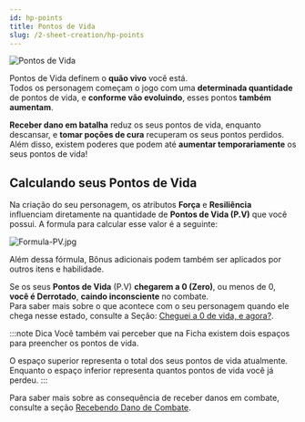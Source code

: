 ```yaml
---
id: hp-points
title: Pontos de Vida
slug: /2-sheet-creation/hp-points
---
```

![Pontos de Vida](https://fabulas-e-goblins-book.s3-us-west-2.amazonaws.com/criando-seu-personagem/pontos-de-vida-01.png)

Pontos de Vida definem o **quão vivo** você está.<br/>
Todos os personagem começam o jogo com uma **determinada quantidade** de pontos de vida, e **conforme vão evoluindo**, esses pontos **também aumentam**.

**Receber dano em batalha** reduz os seus pontos de vida, enquanto descansar, e **tomar poções de cura** recuperam os seus pontos perdidos.<br/>
Além disso, existem poderes que podem até **aumentar temporariamente** os seus pontos de vida!

## Calculando seus Pontos de Vida

Na criação do seu personagem, os atributos **Força** e **Resiliência** influenciam diretamente na quantidade de **Pontos de Vida (P.V)** que você possui.
A formula para calcular esse valor é a seguinte:

![Formula-PV.jpg](https://s3.us-west-2.amazonaws.com/fabulas-e-goblins-book/%5Cvscode%5Caea7b068-b9cd-4621-915b-a6cc6848776c.jpg)

Além dessa fórmula, Bônus adicionais podem também ser aplicados por outros itens e habilidade.

Se os seus **Pontos de Vida** (P.V) **chegarem a 0 (Zero)**, ou menos de 0, **você é Derrotado**, **caindo inconsciente** no combate. <br/>
Para saber mais sobre o que acontece com o seu personagem quando ele chega nesse estado, consulte a Seção: [Cheguei a 0 de vida, e agora?](/docs/7-game-rules/what-happens-when-0-hp).

:::note Dica
Você também vai perceber que na Ficha existem dois espaços para preencher os pontos de vida.

O espaço superior representa o total dos seus pontos de vida atualmente.
Enquanto o espaço inferior representa quantos pontos de vida você já perdeu.
:::

Para saber mais sobre as consequência de receber danos em combate, consulte a seção [Recebendo Dano de Combate](/docs/7-game-rules/receiving-damage-in-combat).
